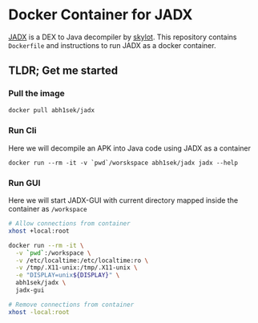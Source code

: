 # Docker Container for JADX

[JADX](https://github.com/skylot/jadx) is a DEX to Java decompiler by [skylot](https://github.com/skylot). This repository contains `Dockerfile` and instructions to run JADX as a docker container.

## TLDR; Get me started

### Pull the image

```bash
docker pull abh1sek/jadx
```

### Run Cli

Here we will decompile an APK into Java code using JADX as a container

```
docker run --rm -it -v `pwd`/worskspace abh1sek/jadx jadx --help
```

### Run GUI

Here we will start JADX-GUI with current directory mapped inside the container as `/workspace`

```bash
# Allow connections from container
xhost +local:root

docker run --rm -it \
  -v `pwd`:/workspace \
  -v /etc/localtime:/etc/localtime:ro \
  -v /tmp/.X11-unix:/tmp/.X11-unix \
  -e "DISPLAY=unix${DISPLAY}" \
  abh1sek/jadx \
  jadx-gui 

# Remove connections from container
xhost -local:root
```